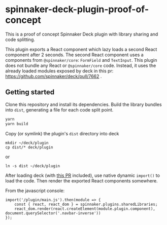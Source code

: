 # spinnaker-deck-plugin-proof-of-concept

This is a proof of concept Spinnaker Deck plugin with library sharing and code splitting.

This plugin exports a React component which lazy loads a second React component after 2 seconds.
The second React component uses a components from `@spinnaker/core`: `FormField` and `TextInput`.
This plugin does not bundle any React or `@spinnaker/core` code.
Instead, it uses the already loaded modules exposed by deck in this pr: https://github.com/spinnaker/deck/pull/7662 .

## Getting started

Clone this repository and install its dependencies.
Build the library bundles into `dist`, generating a file for each code split point.

```bash
yarn
yarn build
```

Copy (or symlink) the plugin's `dist` directory into deck
```
mkdir ~/deck/plugin
cp dist/* deck/plugin
```
or
```
ln -s dist ~/deck/plugin
```

After loading deck (with [this PR](https://github.com/spinnaker/deck/pull/7662) included),
use native dynamic `import()` to load the code.
Then render the exported React components somewhere.

From the javascript console:
```
import('/plugin/main.js').then(module => {
    const { react, react_dom } = spinnaker.plugins.sharedLibraries;
    react_dom.render(react.createElement(module.plugin.component), document.querySelector('.navbar-inverse'))
});
```

